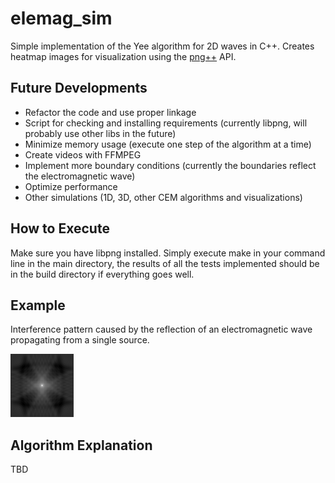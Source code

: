 # elemag_sim
Simple implementation of the Yee algorithm for 2D waves in C++. Creates heatmap images for visualization using the [png++][png++] API.

## Future Developments

* Refactor the code and use proper linkage
* Script for checking and installing requirements (currently libpng, will probably use other libs in the future)
* Minimize memory usage (execute one step of the algorithm at a time)
* Create videos with FFMPEG
* Implement more boundary conditions (currently the boundaries reflect the electromagnetic wave)
* Optimize performance
* Other simulations (1D, 3D, other CEM algorithms and visualizations)

## How to Execute

Make sure you have libpng installed. Simply execute make in your command line in the main directory, the results of all the tests implemented should be in the build directory if everything goes well.

## Example
Interference pattern caused by the reflection of an electromagnetic wave propagating from a single source.

![EX_IMG1](https://github.com/paulo-inay/elemag_sim/blob/master/eximage.png)

## Algorithm Explanation

TBD

[png++]: https://www.nongnu.org/pngpp/
